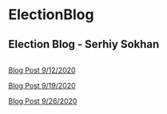# ElectionBlog
Election Blog - Serhiy Sokhan
---

```
```
[Blog Post 9/12/2020](Gov1347/blog1.md)


[Blog Post 9/19/2020](Gov1347/blog2.md)



[Blog Post 9/26/2020](Gov1347/blog3.md)
